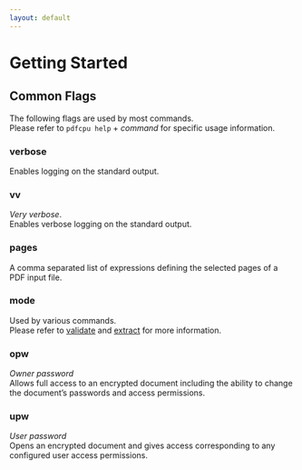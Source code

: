 ```yaml
---
layout: default
---
```


# Getting Started

## Common Flags

The following flags are used by most commands.<br>
Please refer to `pdfcpu help` + *command* for specific usage information.

### verbose

Enables logging on the standard output.

### vv

*Very verbose*.<br>
Enables verbose logging on the standard output.

### pages

A comma separated list of expressions defining the selected pages of a PDF input file.

### mode

Used by various commands.<br>
Please refer to [validate](core/validate.md) and [extract](extract/extract.md) for more information. 

### opw

*Owner password*<br>
Allows full access to an encrypted document including the ability to change the document’s passwords and access permissions.

### upw

*User password*<br>
Opens an encrypted document and gives access corresponding to any configured user access permissions.